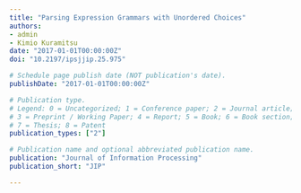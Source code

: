 ```yaml
---
title: "Parsing Expression Grammars with Unordered Choices"
authors:
- admin
- Kimio Kuramitsu
date: "2017-01-01T00:00:00Z"
doi: "10.2197/ipsjjip.25.975"

# Schedule page publish date (NOT publication's date).
publishDate: "2017-01-01T00:00:00Z"

# Publication type.
# Legend: 0 = Uncategorized; 1 = Conference paper; 2 = Journal article;
# 3 = Preprint / Working Paper; 4 = Report; 5 = Book; 6 = Book section;
# 7 = Thesis; 8 = Patent
publication_types: ["2"]

# Publication name and optional abbreviated publication name.
publication: "Journal of Information Processing"
publication_short: "JIP"

---
```


